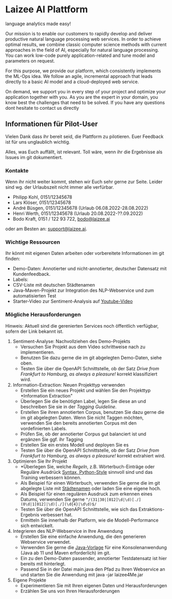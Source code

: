 # Laizee AI Plattform
language analytics made easy!

Our mission is to enable our customers to rapidly develop and deliver productive natural language processing web services. In order to achieve optimal results, we combine classic computer science methods with current approaches in the field of AI, especially for natural language processing. You can work low-code purely application-related and tune model and parameters on request.

For this purpose, we provide our platform, which consistently implements the ML-Ops idea. We follow an agile, incremental approach that leads directly to a basic AI model and a cloud-deployed web service.

On demand, we support you in every step of your project and optimize your application together with you. As you are the expert in your domain, you know best the challenges that need to be solved. If you have any questions dont hesitate to contact us directly



## Informationen für Pilot-User

Vielen Dank dass ihr bereit seid, die Plattform zu pilotieren. Euer Feedback ist für uns unglaublich wichtig. 

Alles, was Euch auffällt, ist relevant. Toll wäre, wenn ihr die Ergebnisse als Issues im git dokumentiert.  

### Kontakte

Wenn ihr nicht weiter kommt, stehen wir Euch sehr gerne zur Seite. Leider sind wg. der Urlaubszeit nicht immer alle verfürbar.

- Philipp Kohl, 0151/12345678 
- Lars Klöser, 0151/12345678
- André Büsgen, 0151/12345678 (Urlaub 06.08.2022-28.08.2022)
- Henri Werth, 0151/12345678 (Urlaub 20.08.2022-??.09.2022)
- Bodo Kraft, 0151 / 122 93 722, bodo@laizee.ai

oder am Besten an: support@laizee.ai.

### Wichtige Ressourcen

Ihr könnt mit eigenen Daten arbeiten oder vorbereitete Informationen im git finden:

- Demo-Daten: Annotierter und nicht-annotierter, deutscher Datensatz mit Kundenfeedback. 
 - Labels: 
- CSV-Liste mit deutschen Städtenamen
- Java-Maven-Projekt zur Integration des NLP-Webservice und zum automatisierten Test 
- Starter-Video zur Sentiment-Analysis auf [Youtube-Video](https://youtu.be/nWv3rnFqH7k)

### Mögliche Herausforderungen 

Hinweis: Aktuell sind die gerenierten Services noch öffentlich verfügbar, sofern der Link bekannt ist. 

1. Sentiment-Analyse: Nachvollziehen des Demo-Projekts 
     - Versuchen Sie Projekt aus dem Video schrittweise nach zu implementieren.
     - Benutzen Sie dazu gerne die im git abgelegten Demo-Daten, siehe oben. 
     - Testen Sie über die OpenAPI Schnittstelle, ob der Satz *Drive from Frankfurt to Hamburg, as always a pleasure!* korrekt klassifiziert wird.
2. Information-Extraction: Neuen Projekttyp verwenden
     - Erstellen Sie ein neues Projekt und wählen Sie den Projekttyp *Information Extraction"
     - Überlegen Sie die benötigten Label, legen Sie diese an und beschreiben Sie sie in der *Tagging Guideline*. 
     - Erstellen Sie ihren annotierten Corpus, benutzen Sie dazu gerne die im git abgelegten Daten. Wenn Sie nicht Taggen möchten, verwenden Sie den bereits annotierten Corpus mit den vordefinierten Labels.
     - Prüfen Sie, ob der annotierter Corpus gut balanciert ist und ergänzen Sie ggf. ihr Tagging
     - Erstellen Sie ein erstes Modell und deployen Sie es
     - Testen Sie über die OpenAPI Schnittstelle, ob der Satz *Drive from Frankfurt to Hamburg, as always a pleasure!* korrekt extrahiert wird.
3. Optimieren Sie Ihr Projekt
     - *Überlegen Sie, welche *Regeln*, z.B. Wörterbuch-Einträge oder Reguläre Ausdrück [Syntax, Python-Style](https://regex101.com/) sinnvoll sind und das Training verbessern können. 
     - Als Beispiel für einen Wörterbuch, verwenden Sie gerne die im git abgelegte Liste mit [Städtenamen]((https://www.example.com)) oder laden Sie eine eigene hoch.
     - Als Beispiel für einen regulären Ausdruck zum erkennen eines Datums, verwenden Sie gerne ``` ^/(31|30|[012]\d|\d)[./](0\d|1[012]|\d)[./](\d{4}|\d\d)$/ ```
     - Testen Sie über die OpenAPI Schnittstelle, wie sich das Extraktions-Ergebnis verbessert hat.
     - Ermitteln Sie innerhalb der Platform, wie die Modell-Performance sich entwickelt. 
4. Integrieren des NLP-Webservice in Ihre Anwendung
     - Erstellen Sie eine einfache Anwendung, die den generieren Webservice verwendet. 
     - Verwenden Sie gerne die [Java-Vorlage](git) für eine Konsolenanwendung (Java ab 11 und Maven erforderlich) im git. 
     - Ein zu den Demo-Daten passender, annotierter Testdatensatz ist hier bereits mit hinterlegt.
     - Passend Sie in der Datei main.java den Pfad zu Ihren Webservice an und starten Sie die Anwendung mit java -jar laizee4Me.jar 
5. Eigene Projekte 
     - Experimentieren Sie mit Ihren eigenen Daten und Herausforderungen
     - Erzählen Sie uns von Ihren Herausforderungen


